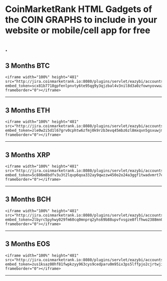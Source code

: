 # CoinMarketRank HTML Gadgets of the COIN GRAPHS to include in your website or mobile/cell app for free
## .
## 3 Months BTC
```
<iframe width="100%" height="481" src="http://jira.coinmarketrank.io:8080/plugins/servlet/eazybi/accounts/4/embed/report/40?embed_token=scx81b7718gpfenlpnvty6te95qg9y3qjzbal4v3nil8d3a0zfownyovwuzz" frameborder="0"></iframe>
```
---
## 3 Months ETH
```
<iframe width="100%" height="481" src="http://jira.coinmarketrank.io:8080/plugins/servlet/eazybi/accounts/4/embed/report/42?embed_token=zle0w2i5d1l67grv0cphtw6zfmj0k9rzb3evq45mbz6zl8mxqvn5gsxuwjm6" frameborder="0"></iframe>
```
---
## 3 Months XRP
```
<iframe width="100%" height="481" src="http://jira.coinmarketrank.io:8080/plugins/servlet/eazybi/accounts/4/embed/report/44?embed_token=5c886m8bdfv3u3t2lqvp6qoa332ay9qwzzw450o2o24a3ggf1twadvmrt7cp" frameborder="0"></iframe>
```
---
## 3 Months BCH
```
<iframe width="100%" height="481" src="http://jira.coinmarketrank.io:8080/plugins/servlet/eazybi/accounts/4/embed/report/46?embed_token=2lbyrc5pyhwy029fm60cq0mnprq2yhs69b88upvfvsgze8flfhwo2388mn05" frameborder="0"></iframe>
```
---
## 3 Months EOS
```
<iframe width="100%" height="481" src="http://jira.coinmarketrank.io:8080/plugins/servlet/eazybi/accounts/4/embed/report/48?embed_token=zus1ksaz00hf81fwpkzyy963cys9cedparu0m95ix3ps5lffpjo2cjrtwjix" frameborder="0"></iframe>
```
---
